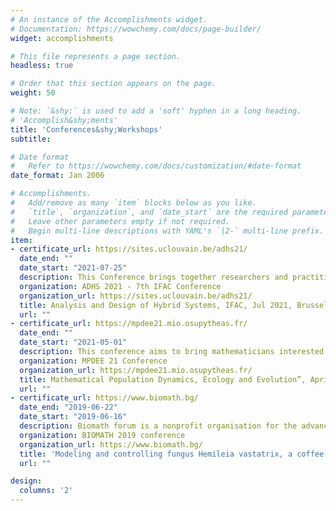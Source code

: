 ```yaml
---
# An instance of the Accomplishments widget.
# Documentation: https://wowchemy.com/docs/page-builder/
widget: accomplishments

# This file represents a page section.
headless: true

# Order that this section appears on the page.
weight: 50

# Note: `&shy;` is used to add a 'soft' hyphen in a long heading.
# 'Accomplish&shy;ments'
title: 'Conferences&shy;Workshops'  
subtitle:

# Date format
#   Refer to https://wowchemy.com/docs/customization/#date-format
date_format: Jan 2006

# Accomplishments.
#   Add/remove as many `item` blocks below as you like.
#   `title`, `organization`, and `date_start` are the required parameters.
#   Leave other parameters empty if not required.
#   Begin multi-line descriptions with YAML's `|2-` multi-line prefix.
item:
- certificate_url: https://sites.uclouvain.be/adhs21/
  date_end: ""
  date_start: "2021-07-25"
  description: This Conference brings together researchers and practitioners in the area of hybrid systems, with backgrounds in control, computer science, and operations research, to provide a forum for discussing and presenting recent results in the fields of hybrid and cyber-physical systems.
  organization: ADHS 2021 - 7th IFAC Conference 
  organization_url: https://sites.uclouvain.be/adhs21/
  title: Analysis and Design of Hybrid Systems, IFAC, Jul 2021, Brussels, Belgium.
  url: ""
- certificate_url: https://mpdee21.mio.osupytheas.fr/
  date_end: ""
  date_start: "2021-05-01"
  description: This conference aims to bring mathematicians interested in applications in ecology and evolution together.
  organization: MPDEE 21 Conference
  organization_url: https://mpdee21.mio.osupytheas.fr/
  title: Mathematical Population Dynamics, Ecology and Evolution”, April 2021, Marseille, France
  url: ""
- certificate_url: https://www.biomath.bg/
  date_end: "2019-06-22"
  date_start: "2019-06-16"
  description: Biomath forum is a nonprofit organisation for the advance of biomathematical science and innovation worldwide. Journal "BIOMATH" is a new publication in mathematical and computational biology.
  organization: BIOMATH 2019 conference
  organization_url: https://www.biomath.bg/
  title: 'Modeling and controlling fungus Hemileia vastatrix, a coffee pest, 16-22 June 2019, Będlewo, Poland'
  url: ""

design:
  columns: '2' 
---
```

